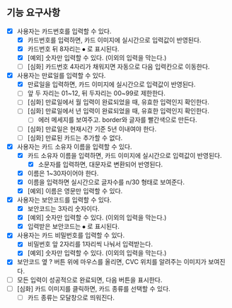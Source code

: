 ## 기능 요구사항

- [x] 사용자는 카드번호를 입력할 수 있다.
  - [x] 카드번호를 입력하면, 카드 이미지에 실시간으로 입력값이 반영된다.
  - [x] 카드번호 뒤 8자리는 ⦁ 로 표시된다.
  - [x] [예외] 숫자만 입력할 수 있다. (이외의 입력을 막는다.)
  - [ ] [심화] 카드번호 4자리가 채워지면 자동으로 다음 입력칸으로 이동한다.
- [x] 사용자는 만료일를 입력할 수 있다.
  - [x] 만료일을 입력하면, 카드 이미지에 실시간으로 입력값이 반영된다.
  - [ ] 앞 두 자리는 01~12, 뒤 두자리는 00~99로 제한한다.
  - [ ] [심화] 만료일에서 월 입력이 완료되었을 때, 유효한 입력인지 확인한다.
  - [ ] [심화] 만료일에서 년 입력이 완료되었을 때, 유효한 입력인지 확인한다.
    - [ ] 에러 메세지를 보여주고. border와 글자를 빨간색으로 만든다.
  - [ ] [심화] 만료일은 현재시간 기준 5년 이내여야 한다.
  - [ ] [심화] 만료된 카드는 추가할 수 없다.
- [x] 사용자는 카드 소유자 이름을 입력할 수 있다.
  - [x] 카드 소유자 이름을 입력하면, 카드 이미지에 실시간으로 입력값이 반영된다.
    - [x] 소문자를 입력하면, 대문자로 변환되어 반영된다.
  - [x] 이름은 1~30자이어야 한다.
  - [x] 이름을 입력하면 실시간으로 글자수를 n/30 형태로 보여준다.
  - [x] [예외] 이름은 영문만 입력할 수 있다.
- [x] 사용자는 보안코드를 입력할 수 있다.
  - [x] 보안코드는 3자리 숫자이다.
  - [x] [예외] 숫자만 입력할 수 있다. (이외의 입력을 막는다.)
  - [x] 입력받은 보안코드는 ⦁ 로 표시된다.
- [x] 사용자는 카드 비밀번호를 입력할 수 있다.
  - [x] 비밀번호 앞 2자리를 1자리씩 나눠서 입력받는다.
  - [x] [예외] 숫자만 입력할 수 있다. (이외의 입력을 막는다.)
- [x] 보안코드 옆 ? 버튼 위에 마우스를 올리면, CVC 위치를 알려주는 이미지가 보여진다.
- [ ] 모든 입력이 성공적으로 완료되면, 다음 버튼을 표시한다.
- [ ] [심화] 카드 이미지를 클릭하면, 카드 종류를 선택할 수 있다.
  - [ ] 카드 종류는 모달창으로 띄워진다.
